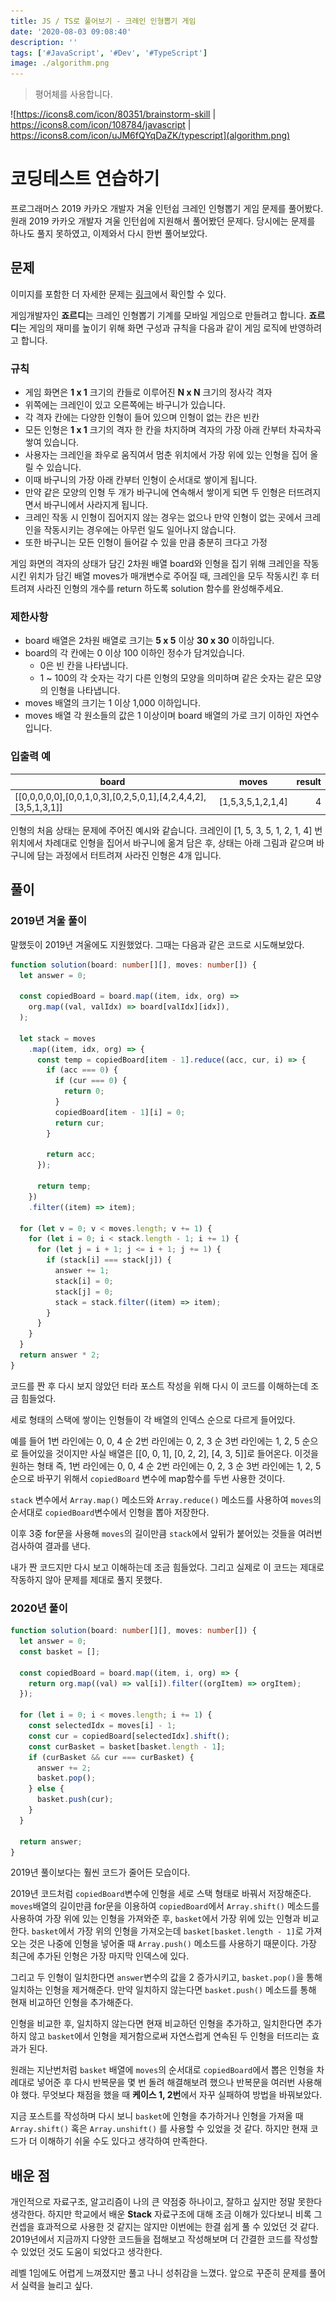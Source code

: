 ```yaml
---
title: JS / TS로 풀어보기 - 크레인 인형뽑기 게임
date: '2020-08-03 09:08:40'
description: ''
tags: ['#JavaScript', '#Dev', '#TypeScript']
image: ./algorithm.png
---
```


> 평어체를 사용합니다.

![https://icons8.com/icon/80351/brainstorm-skill | https://icons8.com/icon/108784/javascript | https://icons8.com/icon/uJM6fQYqDaZK/typescript](algorithm.png)

# 코딩테스트 연습하기

프로그래머스 2019 카카오 개발자 겨울 인턴쉽 크레인 인형뽑기 게임 문제를 풀어봤다. 원래 2019 카카오 개발자 겨울 인턴쉽에 지원해서 풀어봤던 문제다. 당시에는 문제를 하나도 풀지 못하였고, 이제와서 다시 한번 풀어보았다.

## 문제

이미지를 포함한 더 자세한 문제는 [링크](https://programmers.co.kr/learn/courses/30/lessons/64061?language=javascript)에서 확인할 수 있다.

게임개발자인 **죠르디**는 크레인 인형뽑기 기계를 모바일 게임으로 만들려고 합니다.
**죠르디**는 게임의 재미를 높이기 위해 화면 구성과 규칙을 다음과 같이 게임 로직에 반영하려고 합니다.

### 규칙

- 게임 화면은 **1 x 1** 크기의 칸들로 이루어진 **N x N** 크기의 정사각 격자
- 위쪽에는 크레인이 있고 오른쪽에는 바구니가 있습니다.
- 각 격자 칸에는 다양한 인형이 들어 있으며 인형이 없는 칸은 빈칸
- 모든 인형은 **1 x 1** 크기의 격자 한 칸을 차지하며 격자의 가장 아래 칸부터 차곡차곡 쌓여 있습니다.
- 사용자는 크레인을 좌우로 움직여서 멈춘 위치에서 가장 위에 있는 인형을 집어 올릴 수 있습니다.
- 이때 바구니의 가장 아래 칸부터 인형이 순서대로 쌓이게 됩니다.
- 만약 같은 모양의 인형 두 개가 바구니에 연속해서 쌓이게 되면 두 인형은 터뜨려지면서 바구니에서 사라지게 됩니다.
- 크레인 작동 시 인형이 집어지지 않는 경우는 없으나 만약 인형이 없는 곳에서 크레인을 작동시키는 경우에는 아무런 일도 일어나지 않습니다.
- 또한 바구니는 모든 인형이 들어갈 수 있을 만큼 충분히 크다고 가정

게임 화면의 격자의 상태가 담긴 2차원 배열 board와 인형을 집기 위해 크레인을 작동시킨 위치가 담긴 배열 moves가 매개변수로 주어질 때, 크레인을 모두 작동시킨 후 터트려져 사라진 인형의 개수를 return 하도록 solution 함수를 완성해주세요.

### 제한사항

- board 배열은 2차원 배열로 크기는 **5 x 5** 이상 **30 x 30** 이하입니다.
- board의 각 칸에는 0 이상 100 이하인 정수가 담겨있습니다.
  - 0은 빈 칸을 나타냅니다.
  - 1 ~ 100의 각 숫자는 각기 다른 인형의 모양을 의미하며 같은 숫자는 같은 모양의 인형을 나타냅니다.
- moves 배열의 크기는 1 이상 1,000 이하입니다.
- moves 배열 각 원소들의 값은 1 이상이며 board 배열의 가로 크기 이하인 자연수입니다.

### 입출력 예

| board                                                         |       moves       | result |
| ------------------------------------------------------------- | :---------------: | -----: |
| [[0,0,0,0,0],[0,0,1,0,3],[0,2,5,0,1],[4,2,4,4,2],[3,5,1,3,1]] | [1,5,3,5,1,2,1,4] |      4 |

인형의 처음 상태는 문제에 주어진 예시와 같습니다. 크레인이 [1, 5, 3, 5, 1, 2, 1, 4] 번 위치에서 차례대로 인형을 집어서 바구니에 옮겨 담은 후, 상태는 아래 그림과 같으며 바구니에 담는 과정에서 터트려져 사라진 인형은 4개 입니다.

## 풀이

### 2019년 겨울 풀이

말했듯이 2019년 겨울에도 지원했었다. 그때는 다음과 같은 코드로 시도해보았다.

```typescript
function solution(board: number[][], moves: number[]) {
  let answer = 0;

  const copiedBoard = board.map((item, idx, org) =>
    org.map((val, valIdx) => board[valIdx][idx]),
  );

  let stack = moves
    .map((item, idx, org) => {
      const temp = copiedBoard[item - 1].reduce((acc, cur, i) => {
        if (acc === 0) {
          if (cur === 0) {
            return 0;
          }
          copiedBoard[item - 1][i] = 0;
          return cur;
        }

        return acc;
      });

      return temp;
    })
    .filter((item) => item);

  for (let v = 0; v < moves.length; v += 1) {
    for (let i = 0; i < stack.length - 1; i += 1) {
      for (let j = i + 1; j <= i + 1; j += 1) {
        if (stack[i] === stack[j]) {
          answer += 1;
          stack[i] = 0;
          stack[j] = 0;
          stack = stack.filter((item) => item);
        }
      }
    }
  }
  return answer * 2;
}
```

코드를 짠 후 다시 보지 않았던 터라 포스트 작성을 위해 다시 이 코드를 이해하는데 조금 힘들었다.

세로 형태의 스택에 쌓이는 인형들이 각 배열의 인덱스 순으로 다르게 들어있다.

예를 들어 1번 라인에는 0, 0, 4 순 2번 라인에는 0, 2, 3 순 3번 라인에는 1, 2, 5 순으로 들어있을 것이지만 사실 배열은 [[0, 0, 1], [0, 2, 2], [4, 3, 5]]로 들어온다. 이것을 원하는 형태 즉, 1번 라인에는 0, 0, 4 순 2번 라인에는 0, 2, 3 순 3번 라인에는 1, 2, 5 순으로 바꾸기 위해서 `copiedBoard` 변수에 map함수를 두번 사용한 것이다.

`stack` 변수에서 `Array.map()` 메소드와 `Array.reduce()` 메소드를 사용하여 `moves`의 순서대로 `copiedBoard`변수에서 인형을 뽑아 저장한다.

이후 3중 for문을 사용해 `moves`의 길이만큼 `stack`에서 앞뒤가 붙어있는 것들을 여러번 검사하여 결과를 낸다.

내가 짠 코드지만 다시 보고 이해하는데 조금 힘들었다. 그리고 실제로 이 코드는 제대로 작동하지 않아 문제를 제대로 풀지 못했다.

### 2020년 풀이

```typescript
function solution(board: number[][], moves: number[]) {
  let answer = 0;
  const basket = [];

  const copiedBoard = board.map((item, i, org) => {
    return org.map((val) => val[i]).filter((orgItem) => orgItem);
  });

  for (let i = 0; i < moves.length; i += 1) {
    const selectedIdx = moves[i] - 1;
    const cur = copiedBoard[selectedIdx].shift();
    const curBasket = basket[basket.length - 1];
    if (curBasket && cur === curBasket) {
      answer += 2;
      basket.pop();
    } else {
      basket.push(cur);
    }
  }

  return answer;
}
```

2019년 풀이보다는 훨씬 코드가 줄어든 모습이다.

2019년 코드처럼 `copiedBoard`변수에 인형을 세로 스택 형태로 바꿔서 저장해준다. `moves`배열의 길이만큼 for문을 이용하여 `copiedBoard`에서 `Array.shift()` 메소드를 사용하여 가장 위에 있는 인형을 가져와준 후, `basket`에서 가장 위에 있는 인형과 비교한다. `basket`에서 가장 위의 인형을 가져오는데 `basket[basket.length - 1]`로 가져오는 것은 나중에 인형을 넣어줄 때 `Array.push()` 메소드를 사용하기 때문이다. 가장 최근에 추가된 인형은 가장 마지막 인덱스에 있다.

그리고 두 인형이 일치한다면 `answer`변수의 값을 2 증가시키고, `basket.pop()`을 통해 일치하는 인형을 제거해준다. 만약 일치하지 않는다면 `basket.push()` 메소드를 통해 현재 비교하던 인형을 추가해준다.

인형을 비교한 후, 일치하지 않는다면 현재 비교하던 인형을 추가하고, 일치한다면 추가하지 않고 `basket`에서 인형을 제거함으로써 자연스럽게 연속된 두 인형을 터뜨리는 효과가 된다.

원래는 지난번처럼 `basket` 배열에 `moves`의 순서대로 `copiedBoard`에서 뽑은 인형을 차례대로 넣어준 후 다시 반복문을 몇 번 돌려 해결해보려 했으나 반복문을 여러번 사용해야 했다. 무엇보다 채점을 했을 때 **케이스 1, 2번**에서 자꾸 실패하여 방법을 바꿔보았다.

지금 포스트를 작성하며 다시 보니 `basket`에 인형을 추가하거나 인형을 가져올 때 `Array.shift()` 혹은 `Array.unshift()` 를 사용할 수 있었을 것 같다. 하지만 현재 코드가 더 이해하기 쉬울 수도 있다고 생각하여 만족한다.

## 배운 점

개인적으로 자료구조, 알고리즘이 나의 큰 약점중 하나이고, 잘하고 싶지만 정말 못한다 생각한다. 하지만 학교에서 배운 **Stack** 자료구조에 대해 조금 이해가 있다보니 비록 그 컨셉을 효과적으로 사용한 것 같지는 않지만 이번에는 한결 쉽게 풀 수 있었던 것 같다. 2019년에서 지금까지 다양한 코드들을 접해보고 작성해보며 더 간결한 코드를 작성할 수 있었던 것도 도움이 되었다고 생각한다.

레벨 1임에도 어렵게 느껴졌지만 풀고 나니 성취감을 느꼈다. 앞으로 꾸준히 문제를 풀어서 실력을 늘리고 싶다.
